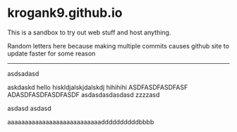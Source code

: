 # krogank9.github.io
This is a sandbox to try out web stuff and host anything.

Random letters here because making multiple commits causes github site to update faster for some reason

----------

asdsadasd

askdaskd hello hiskldjalskjdalskdj hihihihi
ASDFASDFASDFASF
ADASDFASDFASDFASDF
asdasdasdasdasd
zzzzasd





asdasd
asdasd


aaaaaaaaaaaaaaaaaaaaaaaaaaaddddddddddbbbb
